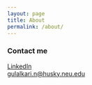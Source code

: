 ```yaml
---
layout: page
title: About
permalink: /about/
---
```


### Contact me

[LinkedIn](https://www.linkedin.com/in/nupurgulalkari/)    
[gulalkari.n@husky.neu.edu](mailto:gulalkari.n@husky.neu.edu)

